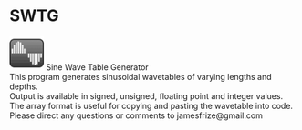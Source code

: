 # SWTG
<img src="https://github.com/jimfrize/SWTG/blob/master/SWTG.png" width="60" height="60">
Sine Wave Table Generator<br/>
This program generates sinusoidal wavetables of varying lengths and depths.<br/>
Output is available in signed, unsigned, floating point and integer values.<br/>
The array format is useful for copying and pasting the wavetable into code.<br/>
Please direct any questions or comments to jamesfrize@gmail.com
